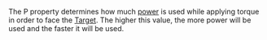 The P property determines how much
[power](<https://en.wikipedia.org/wiki/Power_(physics)>) is used while
applying torque in order to face the [Target](https://create.roblox.com/docs/reference/engine/classes/RocketPropulsion#Target). The
higher this value, the more power will be used and the faster it will be
used.
